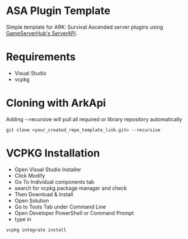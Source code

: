 # ASA Plugin Template
Simple template for ARK: Survival Ascended server plugins using [GameServerHub's ServerAPI](https://github.com/ServersHub/ServerAPI).


# Requirements
- Visual Studio
- vcpkg

# Cloning with ArkApi
Adding --recursive will pull all required or library repository automatically
```
git clone <your_created_repo_template_link.git> --recursive
```

# VCPKG Installation
- Open Visual Studio Installer
- Click Modify
- Go To Individual components tab
- search for vcpkg package manager and check
- Then Download & Install
- Open Solution
- Go to Tools Tab under Command Line
- Open Developer PowerShell or Command Prompt
- type in
```
vcpkg integrate install
```

